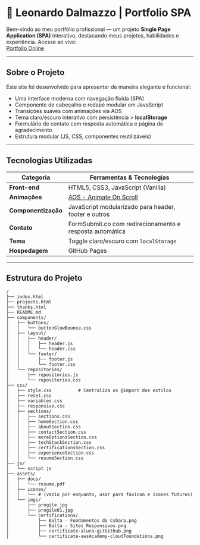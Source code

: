 # 🚀 Leonardo Dalmazzo | Portfolio SPA

Bem-vindo ao meu portfólio profissional — um projeto **Single Page Application (SPA)** interativo, destacando meus projetos, habilidades e experiência. Acesse ao vivo:  
[Portfolio Online](https://leonardodalmazzo.github.io/Leonardo-Dalmazzo/)

---

##  Sobre o Projeto

Este site foi desenvolvido para apresentar de maneira elegante e funcional:

- Uma interface moderna com navegação fluída (SPA)
- Componente de cabeçalho e rodapé modular em JavaScript
- Transições suaves com animações via AOS
- Tema claro/escuro interativo com persistência > **localStorage**
- Formulário de contato com resposta automática e página de agradecimento
- Estrutura modular (JS, CSS, componentes reutilizáveis)

---

##  Tecnologias Utilizadas

| Categoria           | Ferramentas & Tecnologias                                   |
|---------------------|-------------------------------------------------------------|
| **Front-end**       | HTML5, CSS3, JavaScript (Vanilla)                           |
| **Animações**       | [AOS - Animate On Scroll](https://michalsnik.github.io/aos/)|
| **Componentização** | JavaScript modularizado para header, footer e outros        |
| **Contato**         | FormSubmit.co com redirecionamento e resposta automática    |
| **Tema**            | Toggle claro/escuro com `localStorage`                      |
| **Hospedagem**      | GitHub Pages                                                |

---

##  Estrutura do Projeto

```
/
├── index.html
├── projects.html
├── thanks.html
├── README.md
├── components/
│   ├── buttons/
│   │   └── buttonGlowBounce.css
│   ├── layout/
│   │   ├── header/
│   │   │   ├── header.js
│   │   │   └── header.css
│   │   └── footer/
│   │       ├── footer.js
│   │       └── footer.css
│   └── repositories/
│       ├── repositories.js
│       └── repositories.css
├── css/
│   ├── style.css          # Centraliza os @import dos estilos
│   ├── reset.css
│   ├── variables.css
│   ├── responsive.css
│   ├── sections/
│   │   ├── sections.css
│   │   ├── homeSection.css
│   │   ├── aboutSection.css
│   │   ├── contactSection.css
│   │   ├── moreOptionsSection.css
│   │   ├── techStackSection.css
│   │   ├── certificationsSection.css
│   │   ├── experienceSection.css
│   │   └── resumeSection.css
├── js/
│   └── script.js
├── assets/
│   ├── docs/
│   │   └── resume.pdf
│   ├── icones/
│   │   └── # (vazio por enquanto, usar para favicon e ícones futuros)
│   └── imgs/
│       ├── progile.jpg
│       ├── progile01.jpg
│       └── certifications/
│           ├── Balta - Fundamentos do Csharp.png
│           ├── Balta - Sites Responsivos.png
│           ├── certificate-alura-gitGithub.png
│           └── certificate-awsAcademy-cloudFoundations.png
```